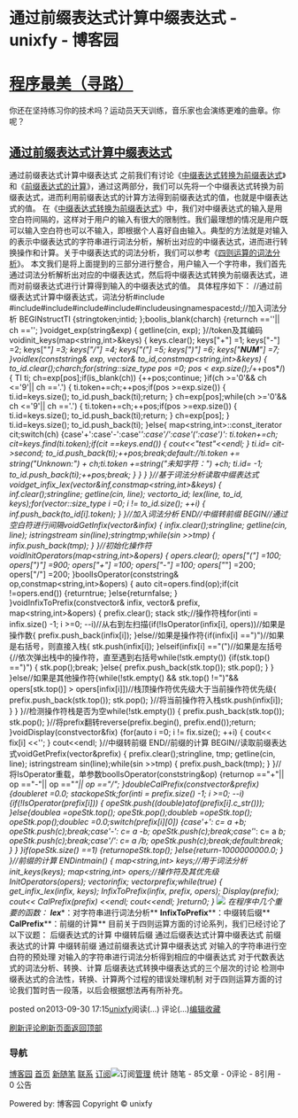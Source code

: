 
# 通过前缀表达式计算中缀表达式 - unixfy - 博客园
# [程序最美（寻路）](https://www.cnblogs.com/unixfy/)
你还在坚持练习你的技术吗？运动员天天训练，音乐家也会演练更难的曲章。你呢？
## [通过前缀表达式计算中缀表达式](https://www.cnblogs.com/unixfy/p/3347599.html)
通过前缀表达式计算中缀表达式
之前我们有讨论《[中缀表达式转换为前缀表达式](http://www.cnblogs.com/unixfy/p/3344550.html)》和《[前缀表达式的计算](http://www.cnblogs.com/unixfy/p/3334025.html)》，通过这两部分，我们可以先将一个中缀表达式转换为前缀表达式，进而利用前缀表达式的计算方法得到前缀表达式的值，也就是中缀表达式的值。
在《[中缀表达式转换为前缀表达式](http://www.cnblogs.com/unixfy/p/3344550.html)》中，我们对中缀表达式的输入是用空白符间隔的，这样对于用户的输入有很大的限制性。我们最理想的情况是用户既可以输入空白符也可以不输入，即根据个人喜好自由输入。典型的方法就是对输入的表示中缀表达式的字符串进行词法分析，解析出对应的中缀表达式，进而进行转换操作和计算。关于中缀表达式的词法分析，我们可以参考《[四则运算的词法分析](http://www.cnblogs.com/unixfy/p/3261648.html)》。
本文我们是将上面提到的三部分进行整合，用户输入一个字符串，我们首先通过词法分析解析出对应的中缀表达式，然后将中缀表达式转换为前缀表达式，进而对前缀表达式进行计算得到输入的中缀表达式的值。
具体程序如下：
//通过前缀表达式计算中缀表达式，词法分析\#include <iostream>\#include<sstream>\#include<vector>\#include<string>\#include<map>\#include<stack>usingnamespacestd;//加入词法分析 BEGINstructTI
{stringtoken;intid;
};boolis_blank(charch)
{returnch ==''|| ch =='';
}voidget_exp(string&exp)
{
    getline(cin, exp);
}//token及其编码voidinit_keys(map<string,int>&keys)
{
    keys.clear();
    keys["+"] =1;
    keys["-"] =2;
    keys["*"] =3;
    keys["/"] =4;
    keys["("] =5;
    keys[")"] =6;
    keys["__NUM__"] =7;
}voidlex(conststring& exp, vector<TI>& to_id,constmap<string,int>&keys)
{
    to_id.clear();charch;for(string::size_type pos =0; pos < exp.size();/*++pos*/)
    {
        TI ti;
        ch=exp[pos];if(is_blank(ch))
        {++pos;continue;
        }if(ch >='0'&& ch <='9'|| ch =='.')
        {
            ti.token+=ch;++pos;if(pos >=exp.size())
            {
                ti.id=keys.size();
                to_id.push_back(ti);return;
            }
            ch=exp[pos];while(ch >='0'&& ch <='9'|| ch =='.')
            {
                ti.token+=ch;++pos;if(pos >=exp.size())
                {
                    ti.id=keys.size();
                    to_id.push_back(ti);return;
                }
                ch=exp[pos];
            }
            ti.id=keys.size();
            to_id.push_back(ti);
        }else{
            map<string,int>::const_iterator cit;switch(ch)
            {case'+':case'-':case'*':case'/':case'(':case')':
                ti.token+=ch;
                cit=keys.find(ti.token);if(cit ==keys.end())
                {
                    cout<<"test"<<endl;
                }
                ti.id= cit->second;
                to_id.push_back(ti);++pos;break;default://ti.token += string("Unknown:") + ch;ti.token +=string("未知字符：") +ch;
                ti.id= -1;
                to_id.push_back(ti);++pos;break;
            }
        }
    }
}//基于词法分析读取中缀表达式voidget_infix_lex(vector<string>&inf,constmap<string,int>&keys)
{
    inf.clear();stringline;
    getline(cin, line);
    vector<TI>to_id;
    lex(line, to_id, keys);for(vector<TI>::size_type i =0; i != to_id.size(); ++i)
    {
        inf.push_back(to_id[i].token);
    }
}//加入词法分析 END//中缀转前缀 BEGIN//通过空白符进行间隔voidGetInfix(vector<string>&infix)
{
    infix.clear();stringline;
    getline(cin, line);
    istringstream sin(line);stringtmp;while(sin >>tmp)
    {
        infix.push_back(tmp);
    }
}//初始化操作符voidInitOperators(map<string,int>&opers)
{
    opers.clear();
    opers["("] =100;
    opers[")"] =900;
    opers["+"] =100;
    opers["-"] =100;
    opers["*"] =200;
    opers["/"] =200;
}boolIsOperator(conststring& op,constmap<string,int>&opers)
{
    auto cit=opers.find(op);if(cit !=opers.end())
    {returntrue;
    }else{returnfalse;
    }
}voidInfixToPrefix(constvector<string>& infix, vector<string>& prefix, map<string,int>&opers)
{
    prefix.clear();
    stack<string> stk;//操作符栈for(inti = infix.size() -1; i >=0; --i)//从右到左扫描{if(!IsOperator(infix[i], opers))//如果是操作数{
            prefix.push_back(infix[i]);
        }else//如果是操作符{if(infix[i] ==")")//如果是右括号，则直接入栈{
                stk.push(infix[i]);
            }elseif(infix[i] =="(")//如果是左括号{//依次弹出栈中的操作符，直至遇到右括号while(!stk.empty())
                {if(stk.top() ==")")
                    {
                        stk.pop();break;
                    }else{
                        prefix.push_back(stk.top());
                        stk.pop();
                    }
                }
            }else//如果是其他操作符{while(!stk.empty() && stk.top() !=")"&& opers[stk.top()] > opers[infix[i]])//栈顶操作符优先级大于当前操作符优先级{
                    prefix.push_back(stk.top());
                    stk.pop();
                }//将当前操作符入栈stk.push(infix[i]);
            }
        }
    }//检测操作符栈是否为空while(!stk.empty())
    {
        prefix.push_back(stk.top());
        stk.pop();
    }//将prefix翻转reverse(prefix.begin(), prefix.end());return;
}voidDisplay(constvector<string>&fix)
{for(auto i =0; i != fix.size(); ++i)
    {
        cout<< fix[i] <<'';
    }
    cout<<endl;
}//中缀转前缀 END//前缀的计算 BEGIN//读取前缀表达式voidGetPrefix(vector<string>&prefix)
{
    prefix.clear();stringline, tmp;
    getline(cin, line);
    istringstream sin(line);while(sin >>tmp)
    {
        prefix.push_back(tmp);
    }
}//将IsOperator重载，单参数boolIsOperator(conststring&op)
{returnop =="+"|| op =="-"|| op =="*"|| op =="/";
}doubleCalPrefix(constvector<string>&prefix)
{doubleret =0.0;
    stack<double>opeStk;for(inti = prefix.size() -1; i >=0; --i)
    {if(!IsOperator(prefix[i]))
        {
            opeStk.push((double)atof(prefix[i].c_str()));
        }else{doublea =opeStk.top();
            opeStk.pop();doubleb =opeStk.top();
            opeStk.pop();doublec =0.0;switch(prefix[i][0])
            {case'+':
                c= a +b;
                opeStk.push(c);break;case'-':
                c= a -b;
                opeStk.push(c);break;case'*':
                c= a *b;
                opeStk.push(c);break;case'/':
                c= a /b;
                opeStk.push(c);break;default:break;
            }
        }
    }if(opeStk.size() ==1)
    {returnopeStk.top();
    }else{return-1000000000.0;
    }
}//前缀的计算 ENDintmain()
{
    map<string,int> keys;//用于词法分析init_keys(keys);
    map<string,int> opers;//操作符及其优先级InitOperators(opers);
    vector<string>infix;
    vector<string>prefix;while(true)
    {
        get_infix_lex(infix, keys);
        InfixToPrefix(infix, prefix, opers);
        Display(prefix);
        cout<< CalPrefix(prefix) <<endl;
        cout<<endl;
    }return0;
}
![](https://images0.cnblogs.com/blog/463570/201309/30171254-6c1c7a7baa9e4c27848b2a148b34713e.jpg)
在程序中几个重要的函数：
**lex****：对字符串进行词法分析**
**InfixToPrefix****：中缀转后缀**
**CalPrefix****：前缀的计算**
目前关于四则运算方面的讨论系列，我们已经讨论了以下议题：
后缀表达式的计算
中缀转后缀
通过后缀表达式计算中缀表达式
前缀表达式的计算
中缀转前缀
通过前缀表达式计算中缀表达式
对输入的字符串进行空白符的预处理
对输入的字符串进行词法分析得到相应的中缀表达式
对于代数表达式的词法分析、转换、计算
后缀表达式转换中缀表达式的三个层次的讨论
检测中缀表达式的合法性，转换、计算两个过程的错误处理机制
对于四则运算方面的讨论我们暂时告一段落，以后会根据想法再有所补充。




posted on2013-09-30 17:15[unixfy](https://www.cnblogs.com/unixfy/)阅读(...) 评论(...)[编辑](https://i.cnblogs.com/EditPosts.aspx?postid=3347599)[收藏](#)


[刷新评论](javascript:void(0);)[刷新页面](#)[返回顶部](#top)







### 导航
[博客园](https://www.cnblogs.com/)
[首页](https://www.cnblogs.com/unixfy/)
[新随笔](https://i.cnblogs.com/EditPosts.aspx?opt=1)
[联系](https://msg.cnblogs.com/send/unixfy)
[订阅](https://www.cnblogs.com/unixfy/rss)![订阅](//www.cnblogs.com/images/xml.gif)[管理](https://i.cnblogs.com/)
统计
随笔 - 85文章 - 0评论 - 8引用 - 0
公告

Powered by:
博客园
Copyright © unixfy
